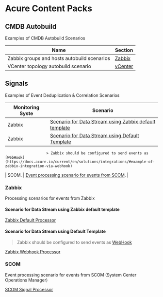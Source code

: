 # Acure Content Packs

## CMDB Autobuild

Examples of CMDB Autobuild Scenarios

| Name                                            | Section                                                                         |
|-------------------------------------------------|----------------------------------------                                         |
| Zabbix groups and hosts autobuild scenarios     | [Zabbix](./CMDB%20Autobuild/Zabbix/)                                            |
| VCenter topology autobuild scenario             | [vCenter](./CMDB%20Autobuild/vCenter/)                                          |


## Signals

Examples of Event Deduplication & Correlation Scenarios

| Monitoring Syste   | Scenario                                                                                                     |
|--------------------|----------------------------------------|
| Zabbix             | [Scenario for Data Stream using Zabbix default template](./Signals/Zabbix%20Default%20Signal%20Processor.txt)|
| Zabbix             | [Scenario for Data Stream using Default Template](./Signals/Zabbix%20Webhook%20Signal%20Processor.txt)       |
                       > Zabbix should be configured to send events as [WebHook](https://docs.acure.io/current/en/solutions/integrations/#example-of-zabbix-integration-via-webhook)
| SCOM.              | [Event processing scenario for events from SCOM](./Signals/SCOM%20Signals%20processor.txt).                  |

### Zabbix

Processing scenarios for events from Zabbix

#### Scenario for Data Stream using Zabbix default template

[Zabbix Default Processor](./Signals/Zabbix%20Default%20Signal%20Processor.txt)

#### Scenario for Data Stream using Default Template

> Zabbix should be configured to send events as [WebHook](https://docs.acure.io/current/en/solutions/integrations/#example-of-zabbix-integration-via-webhook)

[Zabbix Webhook Processor](./Signals/Zabbix%20Webhook%20Signal%20Processor.txt)

### SCOM

Event processing scenario for events from SCOM (System Center Operations Manager)

[SCOM Signal Processor](./Signals/SCOM%20Signals%20processor.txt)
